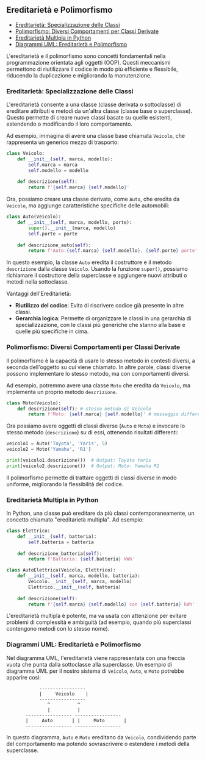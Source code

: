 ## Ereditarietà e Polimorfismo  <!-- omit in toc -->

- [Ereditarietà: Specializzazione delle Classi](#ereditarietà-specializzazione-delle-classi)
- [Polimorfismo: Diversi Comportamenti per Classi Derivate](#polimorfismo-diversi-comportamenti-per-classi-derivate)
- [Ereditarietà Multipla in Python](#ereditarietà-multipla-in-python)
- [Diagrammi UML: Ereditarietà e Polimorfismo](#diagrammi-uml-ereditarietà-e-polimorfismo)


L'ereditarietà e il polimorfismo sono concetti fondamentali nella programmazione orientata agli oggetti (OOP). Questi meccanismi permettono di riutilizzare il codice in modo più efficiente e flessibile, riducendo la duplicazione e migliorando la manutenzione.

### Ereditarietà: Specializzazione delle Classi

L'ereditarietà consente a una classe (classe derivata o sottoclasse) di ereditare attributi e metodi da un'altra classe (classe base o superclasse). Questo permette di creare nuove classi basate su quelle esistenti, estendendo o modificando il loro comportamento.

Ad esempio, immagina di avere una classe base chiamata `Veicolo`, che rappresenta un generico mezzo di trasporto:

```python
class Veicolo:
    def __init__(self, marca, modello):
        self.marca = marca
        self.modello = modello
    
    def descrizione(self):
        return f'{self.marca} {self.modello}'
```

Ora, possiamo creare una classe derivata, come `Auto`, che eredita da `Veicolo`, ma aggiunge caratteristiche specifiche delle automobili:

```python
class Auto(Veicolo):
    def __init__(self, marca, modello, porte):
        super().__init__(marca, modello)
        self.porte = porte
    
    def descrizione_auto(self):
        return f'Auto:{self.marca} {self.modello}, {self.porte} porte'
```

In questo esempio, la classe `Auto` eredita il costruttore e il metodo `descrizione` dalla classe `Veicolo`. Usando la funzione `super()`, possiamo richiamare il costruttore della superclasse e aggiungere nuovi attributi o metodi nella sottoclasse.

Vantaggi dell'Ereditarietà:
- **Riutilizzo del codice**: Evita di riscrivere codice già presente in altre classi.
- **Gerarchia logica**: Permette di organizzare le classi in una gerarchia di specializzazione, con le classi più generiche che stanno alla base e quelle più specifiche in cima.

### Polimorfismo: Diversi Comportamenti per Classi Derivate

Il polimorfismo è la capacità di usare lo stesso metodo in contesti diversi, a seconda dell'oggetto su cui viene chiamato. In altre parole, classi diverse possono implementare lo stesso metodo, ma con comportamenti diversi.

Ad esempio, potremmo avere una classe `Moto` che eredita da `Veicolo`, ma implementa un proprio metodo `descrizione`.

```python
class Moto(Veicolo):
    def descrizione(self): # stesso metodo di Veicolo
        return f'Moto: {self.marca} {self.modello}' # messaggio differente
```

Ora possiamo avere oggetti di classi diverse (`Auto` e `Moto`) e invocare lo stesso metodo (`descrizione`) su di essi, ottenendo risultati differenti:

```python
veicolo1 = Auto('Toyota', 'Yaris', 5)
veicolo2 = Moto('Yamaha', 'R1')

print(veicolo1.descrizione())  # Output: Toyota Yaris
print(veicolo2.descrizione())  # Output: Moto: Yamaha R1
```

Il polimorfismo permette di trattare oggetti di classi diverse in modo uniforme, migliorando la flessibilità del codice.

### Ereditarietà Multipla in Python

In Python, una classe può ereditare da più classi contemporaneamente, un concetto chiamato "ereditarietà multipla". Ad esempio:

```python
class Elettrico:
    def __init__(self, batteria):
        self.batteria = batteria
    
    def descrizione_batteria(self):
        return f'Batteria: {self.batteria} kWh'

class AutoElettrica(Veicolo, Elettrico):
    def __init__(self, marca, modello, batteria):
        Veicolo.__init__(self, marca, modello)
        Elettrico.__init__(self, batteria)
    
    def descrizione(self):
        return f'{self.marca} {self.modello} con {self.batteria} kWh'
```

L'ereditarietà multipla è potente, ma va usata con attenzione per evitare problemi di complessità e ambiguità (ad esempio, quando più superclassi contengono metodi con lo stesso nome).

### Diagrammi UML: Ereditarietà e Polimorfismo

Nel diagramma UML, l'ereditarietà viene rappresentata con una freccia vuota che punta dalla sottoclasse alla superclasse. Un esempio di diagramma UML per il nostro sistema di `Veicolo`, `Auto`, e `Moto` potrebbe apparire così:

```
            -----------------
            |     Veicolo    |
            -----------------
               ^          ^
               |          |
       ----------------- -----------------
       |     Auto       | |     Moto       |
       ----------------- -----------------
```

In questo diagramma, `Auto` e `Moto` ereditano da `Veicolo`, condividendo parte del comportamento ma potendo sovrascrivere o estendere i metodi della superclasse.